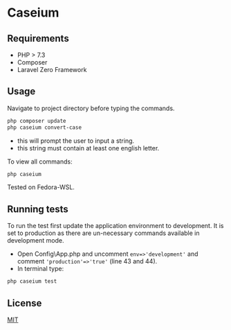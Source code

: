 # Caseium

## Requirements
- PHP > 7.3
- Composer
- Laravel Zero Framework

## Usage
Navigate to project directory before typing the commands.

```bash
php composer update
php caseium convert-case
```
- this will prompt the user to input a string.
- this string must contain at least one english letter.

To view all commands:
```bash
php caseium
```

Tested on Fedora-WSL.

## Running tests
To run the test first update the application environment to development. It is set to production as there are un-necessary commands available in development mode.
- Open Config\App.php and uncomment ```env=>'development'``` and comment ```'production'=>'true'``` (line 43 and 44).
- In terminal type:
```bash
php caseium test
```

## License
[MIT](https://choosealicense.com/licenses/mit/)